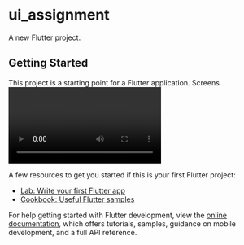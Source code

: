 # ui_assignment

A new Flutter project.

## Getting Started

This project is a starting point for a Flutter application.
 Screens
![alt text]( https://github.com/sahil7798/HealthAppUi/raw/refs/heads/master/screenshots/Screenrecording_20250303_203409.mp4)


A few resources to get you started if this is your first Flutter project:

- [Lab: Write your first Flutter app](https://docs.flutter.dev/get-started/codelab)
- [Cookbook: Useful Flutter samples](https://docs.flutter.dev/cookbook)

For help getting started with Flutter development, view the
[online documentation](https://docs.flutter.dev/), which offers tutorials,
samples, guidance on mobile development, and a full API reference.
